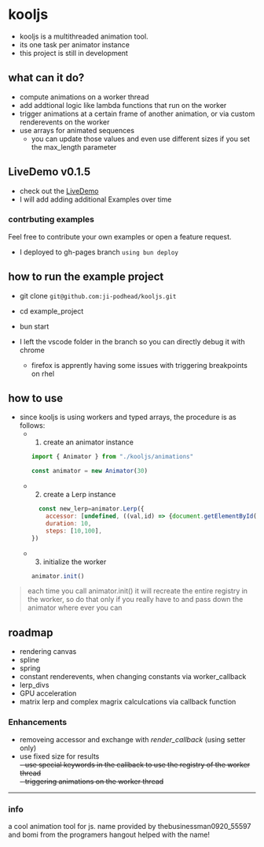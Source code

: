 # kooljs 
- kooljs is a multithreaded animation tool.
- its one task per animator instance
- this project is still in development 

## what can it do?
- compute animations on a worker thread
- add addtional logic like lambda functions that run on the worker
- trigger animations at a certain frame of another animation, or via custom renderevents on the worker
- use arrays for animated sequences
  - you can update those values and even  use different sizes if you set the max_length parameter


## LiveDemo v0.1.5
- check out the [LiveDemo](https://ji-podhead.github.io/kooljs/)
- I will add adding additional Examples over time
### contrbuting examples
Feel free to contribute your own examples or open a feature request.
- I deployed to gh-pages branch `using bun deploy`

## how to run the example project
- git clone `git@github.com:ji-podhead/kooljs.git`
- cd example_project
- bun start


- I left the vscode folder in the branch so you can directly debug it with chrome
  - firefox is apprently having some issues with triggering breakpoints on rhel



## how to use
- since kooljs is using workers and typed  arrays, the procedure is as follows:
  - 1. create an animator instance 
    ```js
    import { Animator } from "./kooljs/animations"

    const animator = new Animator(30)
    ```
  - 2. create a Lerp instance
    ```js
      const new_lerp=animator.Lerp({ 
        accessor: [undefined, ((val,id) => {document.getElementById(`e3_${id}`).style.transform = `translate(0%,${val}%)`;})],
        duration: 10,
        steps: [10,100],
    })
    ```
  - 3. initialize the worker
    ```js
    animator.init()
    ```
> each time you call animator.init() it will recreate the entire registry in the worker, so do that only if you really have to and pass down the animator where ever you can
## roadmap
- rendering canvas 
- spline
- spring
- constant renderevents, when changing constants via worker_callback
- lerp_divs
- GPU acceleration
- matrix lerp and complex magrix calculcations via callback function


### Enhancements
- removeing accessor and exchange with *render_callback* (using setter only)
- use fixed size for results<br>
~~- use special keywords in the callback to use the registry of the worker thread~~<br>
~~- triggering animations on the worker thread~~

---

### info
a cool animation tool for js. name provided by thebusinessman0920_55597 and bomi from the programers hangout helped with the name!